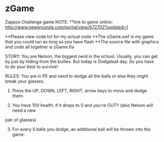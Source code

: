 # zGame
Zappos Challenge game
NOTE:
**link to game online: http://www.newgrounds.com/portal/view/672702?updated=1

**Please view code.txt for my actual code
**The zGame.swf is my game that you could run as long as you have flash
**The source file with graphics and code all together is zGame.fla


STORY: You are Nelson, the biggest nerd in the school. Usually, you can get by
just by hiding from the bullies. But today is Dodgeball day. So you have to 
do your best to survive!


RULES:
You are in PE and need to dodge all the balls or else they might break your glasses.

1. Press the UP, DOWN, LEFT, RIGHT, arrow keys to move and dodge them.

2. You have 100 health, if it drops to 0 and you're OUT!! (also Nelson will need a new 

pair of glasses)

3. For every 5 balls you dodge, an additional ball will be thrown into the game.
